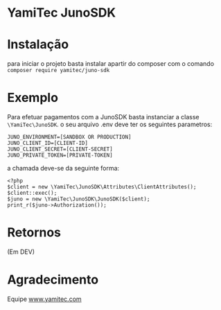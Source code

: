 # YamiTec JunoSDK

# Instalação

para iniciar o projeto basta instalar apartir do composer  com o comando ```composer require yamitec/juno-sdk```

# Exemplo 

Para efetuar pagamentos com a JunoSDK basta instanciar a classe ```\YamiTec\JunoSDK```.
o seu arquivo .env deve ter os seguintes parametros:
```
JUNO_ENVIRONMENT=[SANDBOX OR PRODUCTION]
JUNO_CLIENT_ID=[CLIENT-ID]
JUNO_CLIENT_SECRET=[CLIENT-SECRET]
JUNO_PRIVATE_TOKEN=[PRIVATE-TOKEN]
```
a chamada deve-se da seguinte forma:

```
<?php
$client = new \YamiTec\JunoSDK\Attributes\ClientAttributes();
$client::exec();
$juno = new \YamiTec\JunoSDK\JunoSDK($client);
print_r($juno->Authorization());
```
# Retornos

(Em DEV)

# Agradecimento

Equipe www.yamitec.com